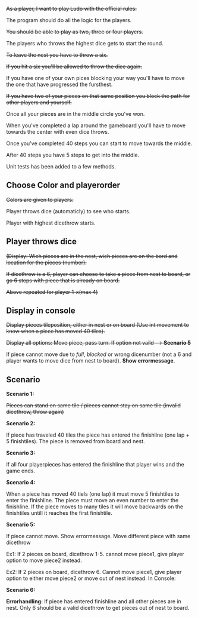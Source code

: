 ~~As a player, I want to play Ludo with the official rules.~~

The program should do all the logic for the players.

~~You should be able to play as two, three or four players.~~

The players who throws the highest dice gets to start the round.

~~To leave the nest you have to throw a six.~~

~~If you hit a six you'll be allowed to throw the dice again.~~

If you have one of your own pices blocking your way you'll have to move the one that have progressed the fursthest.

~~If you have two of your pieces on that same position you block the path for other players and yourself.~~

Once all your pieces are in the middle circle you've won.

When you've completed a lap around the gameboard you'll have to move towards the center with even dice throws.

Once you've completed 40 steps you can start to move towards the middle.

After 40 steps you have 5 steps to get into the middle.

Unit tests has been added to a few methods.

Choose Color and playerorder
---
~~Colors are given to players.~~

Player throws dice (automaticly) to see who starts.

Player with highest dicethrow starts.

Player throws dice
---
~~(Display: Wich pieces are in the nest, wich pieces are on the bord and location for the pieces (number).~~

~~If dicethrow is a 6, player can choose to take a piece from nest to board, or go 6 steps with piece that is already on board.~~

~~Above repeated for player 1-x(max 4)~~

Display in console
---
~~Display pieces tileposition, either in nest or on board (Use int movement to know when a piece has moved 40 tiles).~~

~~Display all options: Move piece, pass turn. If option not vaild --> **Scenario 5**~~

If piece cannot move due to *full*, *blocked* or wrong dicenumber (not a 6 and player wants to move dice from nest to board). **Show errormessage**.

Scenario
---
**Scenario 1:**

~~Pieces can stand on same tile / pieces cannot stay on same tile (invalid dicethrow, throw again)~~


**Scenario 2:**


If piece has traveled 40 tiles the piece has entered the finishline (one lap + 5 finishtiles). The piece is removed from board and nest.


**Scenario 3:**

If all four playerpieces has entered the finishline that player wins and the game ends.


**Scenario 4:**

When a piece has moved 40 tiels (one lap) it must move 5 finishtiles to enter the finishline. The piece must move an even number to enter the finishline. If the piece moves to many tiles it will move backwards on the finishtiles untill it reaches the first finishtile.


**Scenario 5:**

If piece cannot move. Show errormessage. Move different piece with same dicethrow

Ex1: If 2 pieces on board, dicethrow 1-5. cannot move piece1, give player option to move piece2 instead.

Ex2: If 2 pieces on board, dicethrow 6. Cannot move piece1, give player option to either move piece2 or move out of nest instead.
In Console:


**Scenario 6:**

**Errorhandling:** If piece has entered finishline and all other pieces are in nest. Only 6 should be a valid dicethrow to get pieces out of nest to board.

